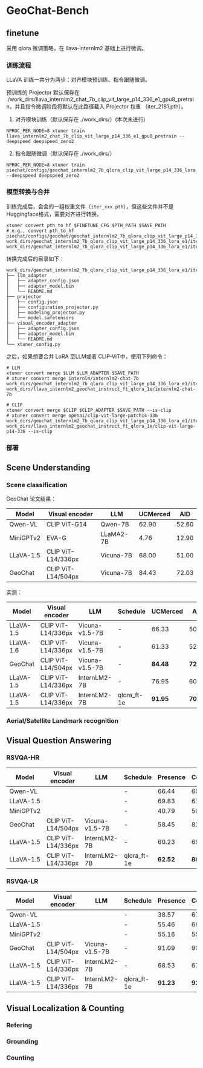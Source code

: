# GeoChat-Bench


## finetune

采用 qlora 微调策略，在 llava-internlm2 基础上进行微调。

### 训练流程

LLaVA 训练一共分为两步：对齐模块预训练、指令跟随微调。

预训练的 Projector 默认保存在 ./work_dirs/llava_internlm2_chat_7b_clip_vit_large_p14_336_e1_gpu8_pretrain，并且指令微调阶段将默认在此路径载入 Projector 权重 （iter_2181.pth）。

1. 对齐模块训练（默认保存在 ./work_dirs/）(本次未进行)

```
NPROC_PER_NODE=8 xtuner train llava_internlm2_chat_7b_clip_vit_large_p14_336_e1_gpu8_pretrain --deepspeed deepspeed_zero2
```

2. 指令跟随微调（默认保存在 ./work_dirs/）

```
NPROC_PER_NODE=8 xtuner train piechat/configs/geochat_internlm2_7b_qlora_clip_vit_large_p14_336_lora_e1.py --deepspeed deepspeed_zero2
```

### 模型转换与合并

训练完成后，会会的一组权重文件（`iter_xxx.pth`），但这些文件并不是Huggingface格式，需要对齐进行转换。

```
xtuner convert pth_to_hf $FINETUNE_CFG $PTH_PATH $SAVE_PATH
# e.g., convert pth_to_hf piechat/configs/geochat/geochat_internlm2_7b_qlora_clip_vit_large_p14_336_lora_e1.py work_dirs/geochat_internlm2_7b_qlora_clip_vit_large_p14_336_lora_e1/iter_4826.pth work_dirs/geochat_internlm2_7b_qlora_clip_vit_large_p14_336_lora_e1/iter_4826_hf
```

转换完成后的目录如下：

```
work_dirs/geochat_internlm2_7b_qlora_clip_vit_large_p14_336_lora_e1/iter_4826_hf
├── llm_adapter
│   ├── adapter_config.json
│   ├── adapter_model.bin
│   └── README.md
├── projector
│   ├── config.json
│   ├── configuration_projector.py
│   ├── modeling_projector.py
│   └── model.safetensors
├── visual_encoder_adapter
│   ├── adapter_config.json
│   ├── adapter_model.bin
│   └── README.md
└── xtuner_config.py
```

之后，如果想要合并 LoRA 至LLM或者 CLIP-ViT中，使用下列命令：

```
# LLM
xtuner convert merge $LLM $LLM_ADAPTER $SAVE_PATH
# xtuner convert merge internlm/internlm2-chat-7b work_dirs/geochat_internlm2_7b_qlora_clip_vit_large_p14_336_lora_e1/iter_4826_hf/llm_adapter/ work_dirs/llava_internlm2_geochat_instruct_ft_qlora_1e/internlm2-chat-7b

# CLIP
xtuner convert merge $CLIP $CLIP_ADAPTER $SAVE_PATH --is-clip
# xtuner convert merge openai/clip-vit-large-patch14-336 work_dirs/geochat_internlm2_7b_qlora_clip_vit_large_p14_336_lora_e1/iter_4826_hf/visual_encoder_adapter work_dirs/llava_internlm2_geochat_instruct_ft_qlora_1e/clip-vit-large-p14-336 --is-clip
```

### 部署



## Scene Understanding

### Scene classification

GeoChat 论文结果：

| Model     | Visual encoder     | LLM       | UCMerced | AID   |
| --------- | ------------------ | --------- | -------- | ----- |
| Qwen-VL   | CLIP ViT-G14       | Qwen-7B   | 62.90    | 52.60 |
| MiniGPTv2 | EVA-G              | LLaMA2-7B | 4.76     | 12.90 |
| LLaVA-1.5 | CLIP ViT-L14/336px | Vicuna-7B | 68.00    | 51.00 |
| GeoChat   | CLIP ViT-L14/504px | Vicuna-7B | 84.43    | 72.03 |

实测：

| Model     | Visual encoder     | LLM            | Schedule    | UCMerced  | AID       |
| --------- | ------------------ | -------------- | ----------- | --------- | --------- |
| LLaVA-1.5 | CLIP ViT-L14/336px | Vicuna-v1.5-7B | -           | 66.33     | 50.53     |
| LLaVA-1.6 | CLIP ViT-L14/336px | Vicuna-v1.5-7B | -           | 61.33     | 52.30     |
| GeoChat   | CLIP ViT-L14/504px | Vicuna-v1.5-7B | -           | **84.48** | **72.03** |
| LLaVA-1.5 | CLIP ViT-L14/336px | InternLM2-7B   | -           | 76.95     | 60.83     |
| LLaVA-1.5 | CLIP ViT-L14/336px | InternLM2-7B   | qlora_ft-1e | **91.95** | **70.56** |

### Aerial/Satellite Landmark recognition





## Visual Question Answering

### RSVQA-HR

| Model     | Visual encoder     | LLM            | Schedule    | Presence  | Comparison | Average Accuracy |
| --------- | ------------------ | -------------- | ----------- | --------- | ---------- | ---------------- |
| Qwen-VL   |                    |                | -           | 66.44     | 60.41      | 63.06            |
| LLaVA-1.5 |                    |                | -           | 69.83     | 67.29      | 68.40            |
| MiniGPTv2 |                    |                | -           | 40.79     | 50.91      | 46.46            |
| GeoChat   | CLIP ViT-L14/504px | Vicuna-v1.5-7B | -           | 58.45     | 83.19      | 72.30            |
| LLaVA-1.5 | CLIP ViT-L14/336px | InternLM2-7B   | -           | 60.23     | 69.28      | 65.37            |
| LLaVA-1.5 | CLIP ViT-L14/336px | InternLM2-7B   | qlora_ft-1e | **62.52** | **80.25**  | **72.59**        |

### RSVQA-LR

| Model     | Visual encoder     | LLM            | Schedule    | Presence  | Comparison | Rural/Urban | Average Accuracy |
| --------- | ------------------ | -------------- | ----------- | --------- | ---------- | ----------- | ---------------- |
| Qwen-VL   |                    |                | -           | 38.57     | 67.59      | 61.00       | 55.35            |
| LLaVA-1.5 |                    |                | -           | 55.46     | 68.20      | 59.00       | 62.77            |
| MiniGPTv2 |                    |                | -           | 55.16     | 55.22      | 39.00       | 54.96            |
| GeoChat   | CLIP ViT-L14/504px | Vicuna-v1.5-7B | -           | 91.09     | 90.33      | 94.00       | 90.70            |
| LLaVA-1.5 | CLIP ViT-L14/336px | InternLM2-7B   | -           | 68.53     | 67.17      | 64.00       | 66.57            |
| LLaVA-1.5 | CLIP ViT-L14/336px | InternLM2-7B   | qlora_ft-1e | **91.23** | **92.38**  | **96.00**   | **93.20**        |


## Visual Localization & Counting


### Refering

### Grounding

### Counting




